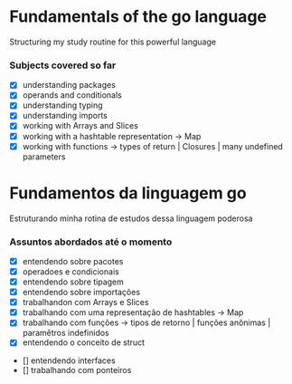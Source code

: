# Fundamentals of the go language

Structuring my study routine for this powerful language

### Subjects covered so far

- [x] understanding packages
- [x] operands and conditionals
- [x] understanding typing
- [x] understanding imports
- [x] working with Arrays and Slices
- [x] working with a hashtable representation -> Map
- [x] working with functions -> types of return | Closures | many undefined parameters

# Fundamentos da linguagem go

Estruturando minha rotina de estudos dessa linguagem poderosa

### Assuntos abordados até o momento

- [x] entendendo sobre pacotes
- [x] operadoes e condicionais
- [x] entendendo sobre tipagem
- [x] entendendo sobre importações
- [x] trabalhandon com Arrays e Slices
- [x] trabalhando com uma representação de hashtables -> Map
- [x] trabalhando com funções -> tipos de retorno | funções anônimas | paramêtros indefinidos
- [x] entendendo o conceito de struct
- [] entendendo interfaces
- [] trabalhando com ponteiros 
